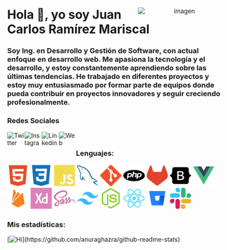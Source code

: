 <div id="header" align="center">
  <img align="right" src="https://img.freepik.com/vector-gratis/desarrolladores-web-dibujados-mano_23-2148819604.jpg?w=740&t=st=1669073852~exp=1669074452~hmac=402abffe8aed28c115771ed3635bb06f1a3d95d9b27350ed9f93b00f6756e0f8" width="200" alt="imagen" />
  <h1 align="left">Hola 👋, yo soy Juan Carlos Ramírez Mariscal</h1>
  <h3 align="left">Soy Ing. en Desarrollo y Gestión de Software, con actual enfoque en desarrollo web. Me apasiona la tecnología y el desarrollo, y estoy constantemente aprendiendo sobre las últimas tendencias. He trabajado en diferentes proyectos y estoy muy entusiasmado por formar parte de equipos donde pueda contribuir en proyectos innovadores y seguir creciendo profesionalmente.</h3>
</div>
<div id="badges" align="left">
  <h3>Redes Sociales</h3>
  <a href="https://twitter.com/jc_zmar" targer="_blank">
    <img align="left" src="https://cdn-icons-png.flaticon.com/512/733/733579.png" alt="Twitter" width="40" height="40" />
  </a>
    <a href="https://www.instagram.com/karlrm_16/" targer="_blank">
    <img align="left" src="https://cdn-icons-png.flaticon.com/512/174/174855.png" alt="Instagram" width="40" height="40" />
  </a>
    <a href="https://www.linkedin.com/in/jcarlosmariscal/" targer="_blank">
    <img align="left" src="https://cdn-icons-png.flaticon.com/512/145/145807.png" alt="Linkedin" width="40" height="40" />
  </a>
  <a href="https://jcarlosmariscal.netlify.app/" targer="_blank">
    <img align="left" src="https://cdn-icons-png.flaticon.com/512/1150/1150626.png" alt="Web" width="40" height="40" />
  </a>
</div>
<br />
<div id="tools">
  <h3>Lenguajes:</h3>
  <img src="https://github.com/devicons/devicon/blob/master/icons/html5/html5-plain.svg" width="50" height="50" alt="HTML5" />
  <img src="https://github.com/devicons/devicon/blob/master/icons/css3/css3-plain.svg" width="50" height="50" alt="CSS3" />
  <img src="https://github.com/devicons/devicon/blob/master/icons/javascript/javascript-plain.svg" width="50" height="50" alt="Javascript" />
  <img src="https://github.com/devicons/devicon/blob/master/icons/mysql/mysql-plain.svg" width="50" height="50" alt="MySQL" />
  <img src="https://github.com/devicons/devicon/blob/master/icons/git/git-plain.svg" width="50" height="50" alt="Git" />
  <img src="https://github.com/devicons/devicon/blob/master/icons/php/php-plain.svg" width="50" height="50" alt="PHP" />
  <img src="https://github.com/devicons/devicon/blob/master/icons/gitlab/gitlab-plain.svg" width="50" height="50" alt="GitLab" />
  <img src="https://github.com/devicons/devicon/blob/master/icons/bootstrap/bootstrap-plain.svg" width="50" height="50" alt="Bootstrap" />
  <img src="https://github.com/devicons/devicon/blob/master/icons/vuejs/vuejs-original.svg" width="50" height="50" alt="Vue" />
  <img src="https://github.com/devicons/devicon/blob/master/icons/firebase/firebase-plain.svg" width="50" height="50" alt="Firebase" />
  <img src="https://github.com/devicons/devicon/blob/master/icons/xd/xd-plain.svg" width="50" height="50" alt="Adobe XD" />
  <img src="https://github.com/devicons/devicon/blob/master/icons/sass/sass-original.svg" width="50" height="50" alt="Sass" />
  <img src="https://github.com/devicons/devicon/blob/master/icons/tailwindcss/tailwindcss-plain.svg" width="50" height="50" alt="Tailwind" />
  <img src="https://github.com/devicons/devicon/blob/master/icons/nodejs/nodejs-plain.svg" width="50" height="50" alt="NodeJS" />
  <img src="https://github.com/devicons/devicon/blob/master/icons/react/react-original.svg" width="50" height="50" alt="ReactJS" />
  <img src="https://github.com/devicons/devicon/blob/master/icons/bitbucket/bitbucket-original.svg" width="50" height="50" alt="Bitbucket" />
  <img src="https://github.com/devicons/devicon/blob/master/icons/slack/slack-original.svg" width="50" height="50" alt="Slack" />
</div>

### Mis estadísticas:

[![Hi](https://github-readme-stats.vercel.app/api/top-langs/?username=jcarlosmariscal&theme="tokyonight")](https://github.com/anuraghazra/github-readme-stats)

<!---
jcarlosMariscal/jcarlosMariscal is a ✨ special ✨ repository because its `README.md` (this file) appears on your GitHub profile.
You can click the Preview link to take a look at your changes.
--->

<!-- # jcarlosmariscal

## Project setup
```
npm install
```

### Compiles and hot-reloads for development
```
npm run serve
```

### Compiles and minifies for production
```
npm run build
```

### Lints and fixes files
```
npm run lint
```

### Customize configuration
See [Configuration Reference](https://cli.vuejs.org/config/). -->
